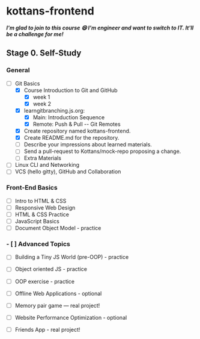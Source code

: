 # kottans-frontend
***I'm glad to join to this course :smile: I'm engineer and want to switch to IT. It'll be a challenge for me!***

## Stage 0. Self-Study
### General

- [ ] Git Basics
    - [x] Course Introduction to Git and GitHub
        - [x] week 1
        - [x] week 2
    - [x] learngitbranching.js.org:
        - [x] Main: Introduction Sequence
        - [x] Remote: Push & Pull -- Git Remotes 
    - [x] Create repository named kottans-frontend.
    - [x] Create README.md for the repository.
    - [ ] Describe your impressions about learned materials.
    - [ ] Send a pull-request to Kottans/mock-repo proposing a change.
    - [ ] Extra Materials
- [ ] Linux CLI and Networking
- [ ] VCS (hello gitty), GitHub and Collaboration
### Front-End Basics
- [ ] Intro to HTML & CSS
- [ ] Responsive Web Design
- [ ] HTML & CSS Practice 
- [ ] JavaScript Basics
- [ ] Document Object Model - practice
### - [ ] Advanced Topics
- [ ] Building a Tiny JS World (pre-OOP) - practice
- [ ] Object oriented JS - practice
- [ ] OOP exercise - practice
- [ ] Offline Web Applications - optional
- [ ] Memory pair game — real project!
- [ ] Website Performance Optimization - optional
- [ ] Friends App - real project!

 

